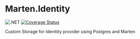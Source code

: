 # Marten.Identity
![.NET](https://github.com/satish860/Marten.Identity/workflows/.NET/badge.svg?branch=master)
[![Coverage Status](https://coveralls.io/repos/github/satish860/Marten.Identity/badge.svg?branch=master)](https://coveralls.io/github/satish860/Marten.Identity?branch=master)

Custom Storage for Idenitity provider using Postgres and Marten
